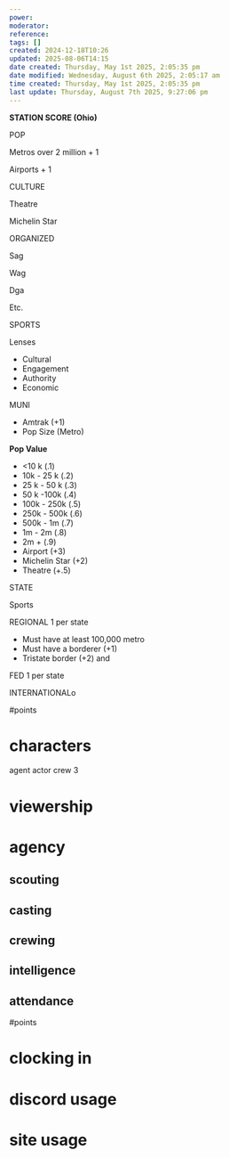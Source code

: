 ```yaml
---
power: 
moderator: 
reference: 
tags: []
created: 2024-12-18T10:26
updated: 2025-08-06T14:15
date created: Thursday, May 1st 2025, 2:05:35 pm
date modified: Wednesday, August 6th 2025, 2:05:17 am
time created: Thursday, May 1st 2025, 2:05:35 pm
last update: Thursday, August 7th 2025, 9:27:06 pm
---
```


**STATION SCORE (Ohio)**

  POP

  

Metros over 2 million + 1

Airports + 1

  

CULTURE

Theatre

Michelin Star

  

ORGANIZED

Sag

Wag

Dga

Etc.

  

SPORTS

Lenses

- Cultural
- Engagement
- Authority
- Economic

  

MUNI

- Amtrak (+1)
- Pop Size (Metro)

**Pop Value**

- <10 k (.1)
- 10k - 25 k (.2)
- 25 k - 50 k (.3)
- 50 k -100k (.4)
- 100k - 250k (.5)
- 250k - 500k (.6)
- 500k - 1m (.7)
- 1m - 2m (.8)
- 2m + (.9)
- Airport (+3)
- Michelin Star (+2)
- Theatre (+.5)

  

STATE

  

Sports

  

  

REGIONAL 1 per state

- Must have at least 100,000 metro
- Must have a borderer (+1)
- Tristate border (+2) and 

  

FED 1 per state

INTERNATIONALo

#points 
# characters
agent
actor
crew
3
# viewership
# agency
## scouting
## casting

## crewing
## intelligence
## attendance

#points 
# clocking in
# discord usage
# site usage

